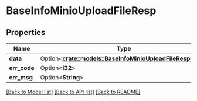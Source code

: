 # BaseInfoMinioUploadFileResp

## Properties

Name | Type | Description | Notes
------------ | ------------- | ------------- | -------------
**data** | Option<[**crate::models::BaseInfoMinioUploadFileRespData**](BaseInfoMinioUploadFileResp_data.md)> |  | [optional]
**err_code** | Option<**i32**> |  | [optional]
**err_msg** | Option<**String**> |  | [optional]

[[Back to Model list]](../README.md#documentation-for-models) [[Back to API list]](../README.md#documentation-for-api-endpoints) [[Back to README]](../README.md)


